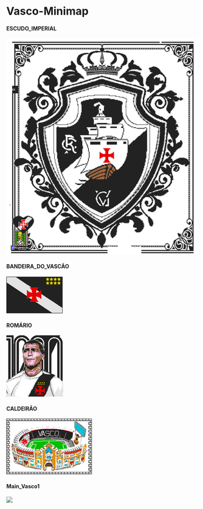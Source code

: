 # Vasco-Minimap


#### ESCUDO_IMPERIAL 
[![](https://raw.githubusercontent.com/Felipefury/Vasco-Minimap/master/images/Escudo_Imperial.png)](http://pixelcanvas.io/@3847,-980)

#### BANDEIRA_DO_VASCÃO
[![](https://raw.githubusercontent.com/Felipefury/Vasco-Minimap/master/images/Bandeira_Vasco.png)](http://pixelcanvas.io/@2987,-804)

#### ROMÁRIO
[![](https://raw.githubusercontent.com/Felipefury/Vasco-Minimap/master/images/Romário.png)](http://pixelcanvas.io/@3270,-698)

#### CALDEIRÃO 
[![](https://raw.githubusercontent.com/Felipefury/Vasco-Minimap/master/images/São_Januário.png)](http://pixelcanvas.io/@3270,-954)

#### Main_Vasco1 
[![](https://raw.githubusercontent.com/Felipefury/Vasco-Minimap/master/images/Vasco_Main1)](http://pixelcanvas.io/@3132,-1084)
